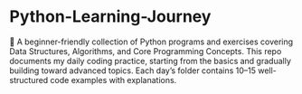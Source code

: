 # Python-Learning-Journey
🚀 A beginner-friendly collection of Python programs and exercises covering Data Structures, Algorithms, and Core Programming Concepts. This repo documents my daily coding practice, starting from the basics and gradually building toward advanced topics. Each day’s folder contains 10–15 well-structured code examples with explanations.
